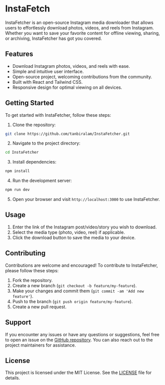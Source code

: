 # InstaFetch

InstaFetcher is an open-source Instagram media downloader that allows users to effortlessly download photos, videos, and reels from Instagram. Whether you want to save your favorite content for offline viewing, sharing, or archiving, InstaFetcher has got you covered.

## Features

- Download Instagram photos, videos, and reels with ease.
- Simple and intuitive user interface.
- Open-source project, welcoming contributions from the community.
- Built with React and Tailwind CSS.
- Responsive design for optimal viewing on all devices.

## Getting Started

To get started with InstaFetcher, follow these steps:

1. Clone the repository:

```bash
git clone https://github.com/tanbiralam/InstaFetcher.git
```

2. Navigate to the project directory:

```bash
cd InstaFetcher
```

3. Install dependencies:

```bash
npm install
```

4. Run the development server:

```bash
npm run dev
```

5. Open your browser and visit `http://localhost:3000` to use InstaFetcher.

## Usage

1. Enter the link of the Instagram post/video/story you wish to download.
2. Select the media type (photo, video, reel) if applicable.
3. Click the download button to save the media to your device.

## Contributing

Contributions are welcome and encouraged! To contribute to InstaFetcher, please follow these steps:

1. Fork the repository.
2. Create a new branch (`git checkout -b feature/my-feature`).
3. Make your changes and commit them (`git commit -am 'Add new feature'`).
4. Push to the branch (`git push origin feature/my-feature`).
5. Create a new pull request.

## Support

If you encounter any issues or have any questions or suggestions, feel free to open an issue on the [GitHub repository](https://github.com/tanbiralam/InstaFetcher/issues). You can also reach out to the project maintainers for assistance.

## License

This project is licensed under the MIT License. See the [LICENSE](LICENSE) file for details.

